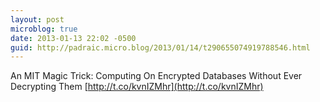 ```yaml
---
layout: post
microblog: true
date: 2013-01-13 22:02 -0500
guid: http://padraic.micro.blog/2013/01/14/t290655074919788546.html
---
```

An MIT Magic Trick: Computing On Encrypted Databases Without Ever Decrypting Them [http://t.co/kvnIZMhr](http://t.co/kvnIZMhr)
